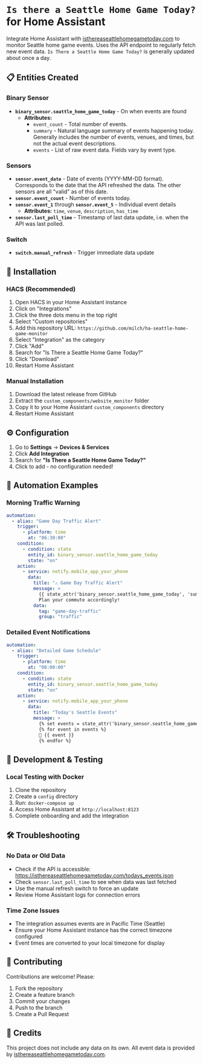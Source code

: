 # `Is there a Seattle Home Game Today?` for Home Assistant

Integrate Home Assistant with [isthereaseattlehomegametoday.com](https://isthereaseattlehomegametoday.com) to monitor Seattle home game events. Uses the API endpoint to regularly fetch new event data. `Is There a Seattle Home Game Today?` is generally updated about once a day.

## 📋 Entities Created

### Binary Sensor

- **`binary_sensor.seattle_home_game_today`** - On when events are found
  - **Attributes:**
    - `event_count` - Total number of events.
    - `summary` - Natural language summary of events happening today. Generally includes the number of events, venues, and times, but not the actual event descriptions.
    - `events` - List of raw event data. Fields vary by event type.

### Sensors

- **`sensor.event_date`** - Date of events (YYYY-MM-DD format). Corresponds to the date that the API refreshed the data. The other sensors are all "valid" as of this date.
- **`sensor.event_count`** - Number of events today.
- **`sensor.event_1`** through **`sensor.event_5`** - Individual event details
  - **Attributes:** `time`, `venue`, `description`, `has_time`
- **`sensor.last_poll_time`** - Timestamp of last data update, i.e. when the API was last polled.

### Switch

- **`switch.manual_refresh`** - Trigger immediate data update

## 🚀 Installation

### HACS (Recommended)

1. Open HACS in your Home Assistant instance
2. Click on "Integrations"
3. Click the three dots menu in the top right
4. Select "Custom repositories"
5. Add this repository URL: `https://github.com/milch/ha-seattle-home-game-monitor`
6. Select "Integration" as the category
7. Click "Add"
8. Search for "Is There a Seattle Home Game Today?"
9. Click "Download"
10. Restart Home Assistant

### Manual Installation

1. Download the latest release from GitHub
2. Extract the `custom_components/website_monitor` folder
3. Copy it to your Home Assistant `custom_components` directory
4. Restart Home Assistant

## ⚙️ Configuration

1. Go to **Settings** → **Devices & Services**
2. Click **Add Integration**
3. Search for **"Is There a Seattle Home Game Today?"**
4. Click to add - no configuration needed!

## 🤖 Automation Examples

### Morning Traffic Warning

```yaml
automation:
  - alias: "Game Day Traffic Alert"
    trigger:
      - platform: time
        at: "06:30:00"
    condition:
      - condition: state
        entity_id: binary_sensor.seattle_home_game_today
        state: "on"
    action:
      - service: notify.mobile_app_your_phone
        data:
          title: "⚠️ Game Day Traffic Alert"
          message: >
            {{ state_attr('binary_sensor.seattle_home_game_today', 'summary') }}
            Plan your commute accordingly!
          data:
            tag: "game-day-traffic"
            group: "traffic"
```

### Detailed Event Notifications

```yaml
automation:
  - alias: "Detailed Game Schedule"
    trigger:
      - platform: time
        at: "08:00:00"
    condition:
      - condition: state
        entity_id: binary_sensor.seattle_home_game_today
        state: "on"
    action:
      - service: notify.mobile_app_your_phone
        data:
          title: "Today's Seattle Events"
          message: >
            {% set events = state_attr('binary_sensor.seattle_home_game_today', 'event_summary') %}
            {% for event in events %}
            📍 {{ event }}
            {% endfor %}
```

## 🧪 Development & Testing

### Local Testing with Docker

1. Clone the repository
1. Create a `config` directory
1. Run: `docker-compose up`
1. Access Home Assistant at `http://localhost:8123`
1. Complete onboarding and add the integration

## 🛠️ Troubleshooting

### No Data or Old Data

- Check if the API is accessible: <https://isthereaseattlehomegametoday.com/todays_events.json>
- Check `sensor.last_poll_time` to see when data was last fetched
- Use the manual refresh switch to force an update
- Review Home Assistant logs for connection errors

### Time Zone Issues

- The integration assumes events are in Pacific Time (Seattle)
- Ensure your Home Assistant instance has the correct timezone configured
- Event times are converted to your local timezone for display

## 🤝 Contributing

Contributions are welcome! Please:

1. Fork the repository
2. Create a feature branch
3. Commit your changes
4. Push to the branch
5. Create a Pull Request

## 🙏 Credits

This project does not include any data on its own. All event data is provided by [isthereaseattlehomegametoday.com](https://isthereaseattlehomegametoday.com).
